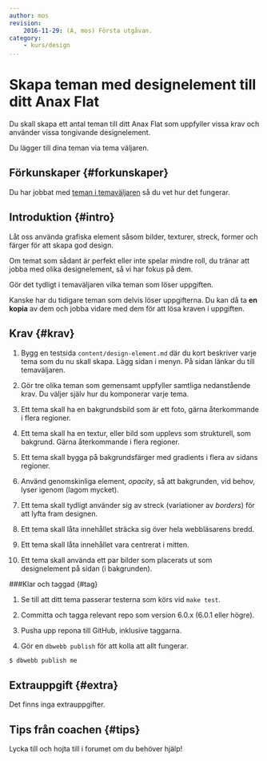 ```yaml
---
author: mos
revision:
    2016-11-29: (A, mos) Första utgåvan.
category:
    - kurs/design
...
```

Skapa teman med designelement till ditt Anax Flat
===================================

Du skall skapa ett antal teman till ditt Anax Flat som uppfyller vissa krav och använder vissa tongivande designelement.

Du lägger till dina teman via tema väljaren.

<!--more-->



Förkunskaper {#forkunskaper}
-----------------------

Du har jobbat med [teman i temaväljaren](uppgift/en-bas-och-en-familj-av-teman) så du vet hur det fungerar.



Introduktion {#intro}
-----------------------

Låt oss använda grafiska element såsom bilder, texturer, streck, former och färger för att skapa god design.

Om temat som sådant är perfekt eller inte spelar mindre roll, du tränar att jobba med olika designelement, så vi har fokus på dem.

Gör det tydligt i temaväljaren vilka teman som löser uppgiften.

Kanske har du tidigare teman som delvis löser uppgifterna. Du kan då ta **en kopia** av dem och jobba vidare med dem för att lösa kraven i uppgiften.



Krav {#krav}
-----------------------

1. Bygg en testsida `content/design-element.md` där du kort beskriver varje tema som du nu skall skapa. Lägg sidan i menyn. På sidan länkar du till temaväljaren.

1. Gör tre olika teman som gemensamt uppfyller samtliga nedanstående krav. Du väljer själv hur du komponerar varje tema.

1. Ett tema skall ha en bakgrundsbild som är ett foto, gärna återkommande i flera regioner.

1. Ett tema skall ha en textur, eller bild som upplevs som strukturell, som bakgrund. Gärna återkommande i flera regioner.

1. Ett tema skall bygga på bakgrundsfärger med gradients i flera av sidans regioner.

1. Använd genomskinliga element, *opacity*, så att bakgrunden, vid behov, lyser igenom (lagom mycket).

1. Ett tema skall tydligt använder sig av streck (variationer av *borders*) för att lyfta fram designen.

1. Ett tema skall låta innehållet sträcka sig över hela webbläsarens bredd.

1. Ett tema skall låta innehållet vara centrerat i mitten.

1. Ett tema skall använda ett par bilder som placerats ut som designelement på sidan (i bakgrunden).



###Klar och taggad {#tag}

1. Se till att ditt tema passerar testerna som körs vid `make test`.

1. Committa och tagga relevant repo som version 6.0.x (6.0.1 eller högre).

1. Pusha upp repona till GitHub, inklusive taggarna.

1. Gör en `dbwebb publish` för att kolla att allt fungerar.

```bash
$ dbwebb publish me
```



Extrauppgift {#extra}
-----------------------

Det finns inga extrauppgifter.



Tips från coachen {#tips}
-----------------------

Lycka till och hojta till i forumet om du behöver hjälp!
